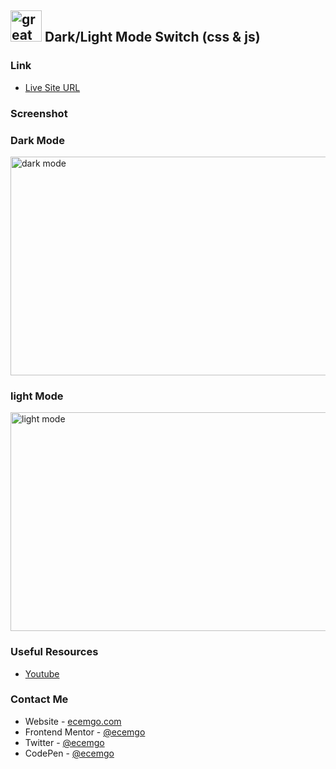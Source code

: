 ## <img src="https://user-images.githubusercontent.com/13468728/233831804-0f5c7ee5-d654-4c13-9c77-a5bd6dc4fe74.jpg" title="great tricks" alt="great tricks" width="50" height="50"/> Dark/Light Mode Switch (css & js)

### Link

- [Live Site URL](https://dark-light-mode-v1.netlify.app/)

### Screenshot

<div align="left">
<h3>Dark Mode</h3>
<img src="https://user-images.githubusercontent.com/13468728/233835301-aba75302-63e6-4cd3-8271-656ac9bddaff.jpeg" title="dark mode" alt="dark mode" width="600" height="350"/>
<h3>light Mode</h3>
<img src="https://user-images.githubusercontent.com/13468728/233835303-ab1a38cd-58c4-4f2b-ac13-ddf204722822.jpeg" title="light mode" alt="light mode" width="600" height="350"/>
</div>

### Useful Resources

- [Youtube](https://www.youtube.com/watch?v=gzCUq_VQ7Y8&list=PLu1KCubHpvApo8QBnP8uNJAlquJG8uUm1&index=9&t=244s)

### Contact Me

- Website - [ecemgo.com](https://www.ecemgo.com/)
- Frontend Mentor - [@ecemgo](https://www.frontendmentor.io/profile/ecemgo)
- Twitter - [@ecemgo](https://twitter.com/ecemgo)
- CodePen - [@ecemgo](https://codepen.io/ecemgo)

